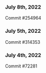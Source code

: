 ### July 8th, 2022

Commit #254964

### July 5th, 2022

Commit #314353


### July 4th, 2022

Commit #72281
